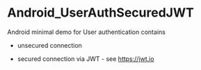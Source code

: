 # Android_UserAuthSecuredJWT
Android minimal demo for User authentication contains 
- unsecured connection

- secured connection via JWT - see https://jwt.io

